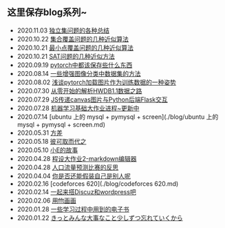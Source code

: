## 这里保存blog系列~

* 2020.11.03 [独立集问题的各种总结](./blog/独立集问题的各种总结.md)
* 2020.10.22 [集合覆盖问题的几种近似算法](./blog/集合覆盖问题的几种近似算法.md)
* 2020.10.21 [最小点覆盖问题的几种近似算法](./blog/最小点覆盖问题的几种近似算法.md)
* 2020.10.21 [SAT问题的几种近似方法](./blog/SAT问题的几种近似方法.md)
* 2020.09.19 [pytorch中都该保存些什么东西](./blog/pytorch中都该保存些什么东西.md)
* 2020.08.14 [一些增强图像分类中数据集的方法](./blog/一些增强图像分类中数据集的方法.md)
* 2020.08.02 [浅谈pytorch加载图片作为训练数据的一种姿势](./blog/浅谈pytorch加载图片作为训练数据的一种姿势.md)
* 2020.07.30 [从零开始的解析HWDB1.1数据之路](./blog/从零开始的解析HWDB1.1数据之路.md)
* 2020.07.29 [JS传递canvas图片与Python后端Flask交互](./blog/JS传递canvas图片与Python后端Flask交互.md)
* 2020.07.28 [机器学习基础大作业进程~更新中](./blog/机器学习基础大作业进程~更新中.md)
* 2020.07.14 [ubuntu 上的 mysql + pymysql + screen](./blog/ubuntu 上的 mysql + pymysql + screen.md)
* 2020.05.31 [方差](./blog/方差.md)
* 2020.05.18 [彼可取而代之](./blog/彼可取而代之.md)
* 2020.05.10 [小E的故事](./blog/小E的故事.md)
* 2020.04.28 [程设大作业2-markdown编辑器](./blog/程设大作业2-markdown编辑器.md)
* 2020.04.28 [人口流量预测比赛的反思](./blog/人口流量预测比赛的反思.md)
* 2020.04.04 [你是否还能假装自己是别人呢](./blog/你是否还能假装自己是别人呢.md)
* 2020.02.16 [codeforces 620](./blog/codeforces 620.md)
* 2020.02.14 [一起来搭Discuz和wordpress吧](./blog/一起来搭Discuz和wordpress吧.md)
* 2020.02.06 [用fft画画](./blog/用fft画画.md)
* 2020.01.28 [一些学习过程中用到的电子书](./blog/一些学习过程中用到的电子书.md)
* 2020.01.22 [きっとみんな大事なこと少しずつ忘れていくから](./blog/きっとみんな大事なこと少しずつ忘れていくから.md)

